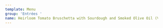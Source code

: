 ```yaml
---
template: Menu
group: 'Entrées '
name: Heirloom Tomato Bruschetta with Sourdough and Smoked Olive Oil (V)
---
```

